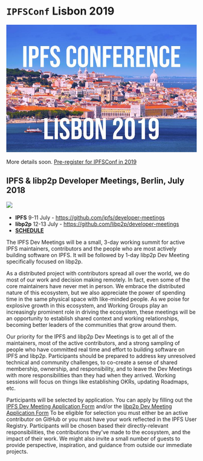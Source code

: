 # `IPFSConf` Lisbon 2019

![](img/Lisbon-small.jpeg)

More details soon. [Pre-register for IPFSConf in 2019](https://goo.gl/forms/0Pu6VZzG8pRAmrrv2)

## IPFS & libp2p Developer Meetings, Berlin, July 2018

![](https://camo.githubusercontent.com/7702bb41f7c9b9598ef1caf51d1eda479f55fe13/68747470733a2f2f697066732e696f2f697066732f516d516e557374614b545041393258416b436a32637842414358316e4d79666a59655448536177656a4778415357)

- **IPFS** 9-11 July - https://github.com/ipfs/developer-meetings
- **libp2p** 12-13 July - https://github.com/libp2p/developer-meetings
- [**SCHEDULE**](https://developersmeetingsberlin2018.sched.com/)

The IPFS Dev Meetings will be a small, 3-day working summit for active IPFS maintainers, contributors and the people who are most actively building software on IPFS. It will be followed by 1-day libp2p Dev Meeting specifically focused on libp2p. 

As a distributed project with contributors spread all over the world, we do most of our work and decision making remotely. In fact, even some of the core maintainers have never met in person. We embrace the distributed nature of this ecosystem, but we also appreciate the power of spending time in the same physical space with like-minded people. As we poise for explosive growth in this ecosystem, and Working Groups play an increasingly prominent role in driving the ecosystem, these meetings will be an opportunity to establish shared context and working relationships, becoming better leaders of the communities that grow around them.

Our priority for the IPFS and libp2p Dev Meetings is to get all of the maintainers, most of the active contributors, and a strong sampling of people who have committed real time and effort to building software on IPFS and libp2p. Participants should be prepared to address key unresolved technical and community challenges, to co-create a sense of shared membership, ownership, and responsibility, and to leave the Dev Meetings with more responsibilities than they had when they arrived. Working sessions will focus on things like establishing OKRs, updating Roadmaps, etc.

Participants will be selected by application. You can apply by filling out the [IPFS Dev Meeting Application Form](https://goo.gl/forms/sVRjrW1CA61FTwl12) and/or the [libp2p Dev Meeting Application Form](https://goo.gl/forms/8YpFQ7D00s5gC3hw2) To be eligible for selection you must either be an active contributor on GitHub or you must have your work reflected in the IPFS User Registry. Participants will be chosen based their directly-relevant responsibilities, the contributions they've made to the ecosystem, and the impact of their work. We might also invite a small number of guests to provide perspective, inspiration, and guidance from outside our immediate projects.
